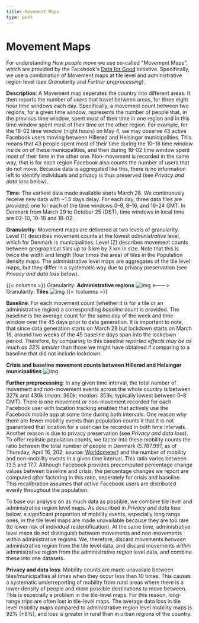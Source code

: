 ```yaml
---
title: Movement Maps
type: post
---
```


# Movement Maps

For understanding *How people move* we use so-called "Movement Maps", which are provided by the Facebook's [Data for Good](https://dataforgood.fb.com/) initiative. Specifically, we use a combination of Movement maps at tile level and administrative region level (see *Granularity* and *Further preprocessing*).

**Description**: A Movement map seperates the country into different areas. It then reports the number of users that travel between areas, for three eight hour time windows each day. Specifically, a movement count between two regions, for a given time window, represents the number of people that, in the previous time window, spent most of their time in one region and in this time window spent most of their time on the other region. For example, for the 18-02 time window (night hours) on May 4, we may observe 43 active Facebook users moving between Hillerød and Helsingør municipalities. This means that 43 people spent most of their time during the 10–18 time window inside on of these municipalities, and then during 18–02 time window spent most of their time in the other one. Non-movement is recorded in the same way, that is for each region Facebook also counts the number of users that do not move. Because data is aggregated like this, there is no information left to identify individuals and privacy is thus preserved (see *Privacy and data loss* below).

**Time**: The earliest data made available starts March 28. We continuously receive new data with \~1.5 days delay. For each day, three data files are provided; one for each of the time windows 0–8, 8–16, and 16–24 GMT. In Denmark from March 29 to October 25 (DST), time windows in local time are 02–10, 10–18 and 18–02.

**Granularity**: Movement maps are delivered at two levels of granularity. Level (1) describes movement counts at the lowest *administrative* level, which for Denmark is municipalities. Level (2) describes movement counts between geographical *tiles* up to 3 km by 3 km in size. Note that this is twice the width and length (four times the area) of tiles in the Population density maps. The administrative level maps are aggregates of the tile level maps, but they differ in a systematic way due to privacy preservation (see *Privacy and data loss* below).

{{< columns >}}
Granularity: **Administrative regions**
![img](/data_description_movement_admin.png)
<--->
Granularity: **Tiles**
![img](/data_description_movement_tile.png)
{{< /columns >}}

**Baseline**: For each movement count (whether it is for a tile or an administrative region) a corresponding *baseline* count is provided. The baseline is the average count for the same day of the week and time window over the 45 days prior to data generation. It is important to note, that since data generation starts on March 28 but lockdown starts on March 16, around two weeks of the 45 baseline days span into the lockdown period. Therefore, by comparing to this baseline *reported effects may be as much as 33% smaller* than those we might have obtained if comparing to a baseline that did not include lockdown.

**Crisis and baseline movement counts between Hillerød and Helsingør municipalities**
![img](/data_description_movement_baseline.png)

**Further preprocessing**:
In any given time interval, the total number of movement and non-movement events across the whole country is between 327k and 430k (*mean*: 360k; *median*: 353k; typically lowest between 0–8 GMT). There is one movement or non-movement recorded for each Facebook user with location tracking enabled that actively use the Facebook mobile app at some time during both intervals. One reason why there are fewer mobility events than population counts it that it is not guaranteed that location for a user can be recorded in both time intervals. Another reason is due to privacy preservation (see *Privacy and data loss*). To offer realistic population counts, we factor into these mobility counts the ratio between the total number of people in Denmark (5.787.997, as of Thursday, April 16, 202; source: [Worldometer](https://www.worldometers.info/world-population/denmark-population/)) and the number of mobility and non-mobility events in a given time interval. This ratio varies between 13.5 and 17.7. Although Facebook provides precomputed percentage change values between baseline and crisis, the percentage changes we report are computed *after* factoring in this ratio, seperately for crisis and baseline. This recalibration assumes that active Facebook users are distributed evenly throughout the population.

To base our analysis on as much data as possible, we combine tile level and administrative region level maps. As described in *Privacy and data loss* below, a significant proportion of mobility events, especially long range ones, in the tile level maps are made unavailable because they are too rare (to lower risk of individual reidentification). At the same time, administrative level maps do not distinguish between movements and non-movements within administrative regions. We, therefore, discard movements *between* administrative region from the tile level data, and discard movements *within* administrative region from the administrative region level data, and combine these into one datasets.

**Privacy and data loss**: Mobility counts are made unavailale between tiles/municipalties at times when they occur less than 10 times. This causes a systematic underreporting of mobility from rural areas where there is a lower density of people and more possible destinations to move between. This is especially a problem in the tile-level maps. For this reason, long-range trips are often lost in tile-level maps. The average data loss in tile level mobility maps compared to administrative region level mobility maps is 92% (±8%), and loss is greater in rural than in urban regions of the country.